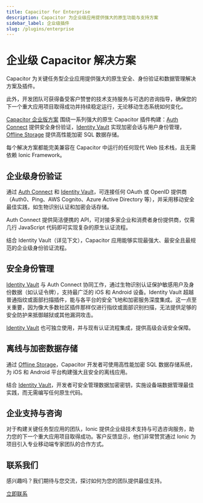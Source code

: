 ```yaml
---
title: Capacitor for Enterprise
description: Capacitor 为企业级应用提供强大的原生功能与支持方案
sidebar_label: 企业级插件
slug: /plugins/enterprise
---
```


# 企业级 Capacitor 解决方案

Capacitor 为关键任务型企业应用提供强大的原生安全、身份验证和数据管理解决方案及插件。

此外，开发团队可获得备受客户赞誉的技术支持服务与可选的咨询指导，确保您的下一个重大应用项目取得成功并持续稳定运行，无论移动生态系统如何变化。

[Capacitor 企业版方案](/plugins/enterprise.md) 围绕一系列强大的原生 Capacitor 插件构建：[Auth Connect](https://ionicframework.com/enterprise/auth-connect) 提供安全身份验证，[Identity Vault](https://ionicframework.com/enterprise/identity-vault) 实现加密会话与用户身份管理，[Offline Storage](https://ionicframework.com/enterprise/offline-storage) 提供高性能加密 SQL 数据存储。

每个解决方案都能完美兼容在 Capacitor 中运行的任何现代 Web 技术栈，且无需依赖 Ionic Framework。

## 企业级身份验证

通过 [Auth Connect](https://ionicframework.com/enterprise/auth-connect) 和 [Identity Vault](https://ionicframework.com/enterprise/identity-vault)，可连接任何 OAuth 或 OpenID 提供商（Auth0、Ping、AWS Cognito、Azure Active Directory 等），并采用移动安全最佳实践，如生物识别认证和加密会话存储。

Auth Connect 提供简洁便携的 API，可对接多家企业和消费者身份提供商，仅需几行 JavaScript 代码即可实现复杂的原生认证流程。

结合 Identity Vault（详见下文），Capacitor 应用能够实现最强大、最安全且最规范的企业级身份验证流程。

## 安全身份管理

[Identity Vault](https://ionicframework.com/enterprise/identity-vault) 与 Auth Connect 协同工作，通过生物识别认证保护敏感用户及身份数据（如认证令牌），支持最广泛的 iOS 和 Android 设备。Identity Vault 超越普通指纹或面部扫描插件，能与各平台的安全飞地和加密服务深度集成。这一点至关重要，因为像大多数社区插件那样仅进行指纹或面部识别扫描，无法提供足够的安全防护来抵御越狱或其他漏洞攻击。

[Identity Vault](https://ionicframework.com/enterprise/identity-vault) 也可独立使用，并与现有认证流程集成，提供高级会话安全保障。

## 离线与加密数据存储

通过 [Offline Storage](https://ionicframework.com/enterprise/offline-storage)，Capacitor 开发者可使用高性能加密 SQL 数据存储系统，为 iOS 和 Android 平台构建强大且安全的离线应用。

结合 [Identity Vault](https://ionicframework.com/enterprise/identity-vault)，开发者可安全管理数据加密密钥，实施设备端数据管理最佳实践，而无需编写任何原生代码。

## 企业支持与咨询

对于构建关键任务型应用的团队，Ionic 提供企业级技术支持与可选咨询服务，助力您的下一个重大应用项目取得成功。客户反馈显示，他们非常赞赏通过 Ionic 为项目引入专业移动端专家团队的合作方式。

## 联系我们

感兴趣吗？我们期待与您交流，探讨如何为您的团队提供最佳支持。

<a href="https://ionicframework.com/native" class="ui-button">立即联系</a>
